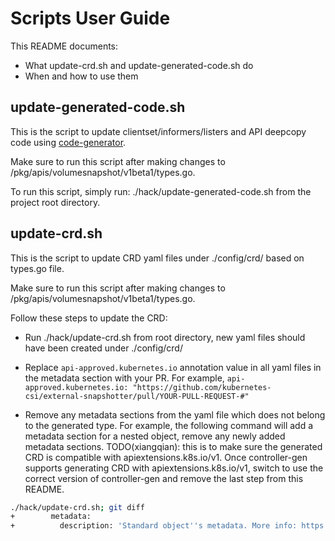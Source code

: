 # Scripts User Guide

This README documents:
* What update-crd.sh and update-generated-code.sh do
* When and how to use them

## update-generated-code.sh

This is the script to update clientset/informers/listers and API deepcopy code using [code-generator](https://github.com/kubernetes/code-generator).

Make sure to run this script after making changes to /pkg/apis/volumesnapshot/v1beta1/types.go.

To run this script, simply run: ./hack/update-generated-code.sh from the project root directory.

## update-crd.sh

This is the script to update CRD yaml files under ./config/crd/ based on types.go file.

Make sure to run this script after making changes to /pkg/apis/volumesnapshot/v1beta1/types.go.

Follow these steps to update the CRD:

* Run ./hack/update-crd.sh from root directory, new yaml files should have been created under ./config/crd/

* Replace `api-approved.kubernetes.io` annotation value in all yaml files in the metadata section with your PR.
For example, `api-approved.kubernetes.io: "https://github.com/kubernetes-csi/external-snapshotter/pull/YOUR-PULL-REQUEST-#"`

* Remove any metadata sections from the yaml file which does not belong to the generated type.
For example, the following command will add a metadata section for a nested object, remove any newly added metadata sections. TODO(xiangqian): this is to make sure the generated CRD is compatible with apiextensions.k8s.io/v1. Once controller-gen supports generating CRD with apiextensions.k8s.io/v1, switch to use the correct version of controller-gen and remove the last step from this README.
```bash
./hack/update-crd.sh; git diff
+        metadata:
+          description: 'Standard object''s metadata. More info: https://git.k8s.io/community/contributors/devel/api-conventions.md#metadata'
```
